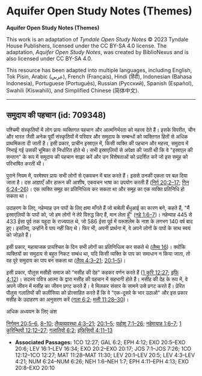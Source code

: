 # Aquifer Open Study Notes (Themes)

**Aquifer Open Study Notes (Themes)**

This work is an adaptation of *Tyndale Open Study Notes* © 2023 Tyndale House Publishers, licensed under the CC BY\-SA 4\.0 license. The adaptation, *Aquifer Open Study Notes*, was created by BiblioNexus and is also licensed under CC BY\-SA 4\.0\.

This resource has been adapted into multiple languages, including English, Tok Pisin, Arabic (عربي), French (Français), Hindi (हिंदी), Indonesian (Bahasa Indonesia), Portuguese (Português), Russian (Русский), Spanish (Español), Swahili (Kiswahili), and Simplified Chinese (简体中文).



--------------------------------

## समुदाय की पहचान (id: 709348)

पश्चिमी संस्कृतियों में लोग प्रायः व्यक्तिगत पहचान और आत्मनिर्भरता को महत्त्व देते हैं। इसके विपरीत, चीन और भारत जैसी अनेक पूर्वी संस्कृतियों में परिवार और समुदाय के सम्बन्धों को व्यक्तिगत हितों से अधिक प्राथमिकता दी जाती है। इसी प्रकार, प्राचीन इस्राएल में, किसी व्यक्ति की पहचान और महत्त्व, समुदाय में निभाई गई उसकी भूमिका से निर्धारित होते थे। सभी इस्राएलियों से अपेक्षा की जाती थी कि वे "इस्राएल की सन्तान" के रूप में समुदाय की पहचान साझा करें और उन विशेषताओं को प्रदर्शित करें जो इस समूह को परिभाषित करती थी।

पुराने नियम में, परमेश्वर प्रायः सभी लोगों से एकवचन में बात करते हैं। इससे उनकी एकता पर बल दिया जाता है। दस आज्ञाएँ और हारून की आशीष, एकवचन भाषा का उपयोग करती हैं ([निर्ग 20:2–17](https://ref.ly/Exod20:2-Exod20:17); [गिन 6:24–26](https://ref.ly/Num6:24-Num6:26))। एक व्यक्ति समूह का प्रतिनिधित्व कर सकता था और समूह का एक व्यक्ति प्रतिनिधि हो सकता था।

उदाहरण के लिए, नहेम्याह उन पापों के लिए क्षमा माँगते हैं जो बाबेली बँधुआई का कारण बने, कहते हैं, "मैं इस्राएलियों के पापों को, जो हम लोगों ने तेरे विरुद्ध किए हैं, मान लेता हूँ" ([नहे 1:6–7](https://ref.ly/Neh1:6-Neh1:7))। नहेम्याह 445 से 433 ईसा पूर्व तक यहूदा के राज्यपाल थे, जो 586 ईसा पूर्व में यरूशलेम के नाश के लगभग 140 वर्ष बाद हुए। इसलिए, उन्होंने वे पाप नहीं किए थे। फिर भी, अपनी प्रार्थना में, वे अपने लोगों के पापों के साथ स्वयं को जोड़ते हैं।

इसी प्रकार, महायाजक प्रायश्चित के दिन सभी लोगों का प्रतिनिधित्व कर सकते थे ([लैव्य 16](https://ref.ly/Lev16:1-Lev16:34))। क्योंकि व्यक्तियों का समुदाय से बहुत निकट सम्बंध था, यदि किसी व्यक्ति के पाप का समाधान न किया जाता, तो वह पूरे समुदाय का पाप बन सकता था ([लैव्य 4:3–21](https://ref.ly/Lev4:3-Lev4:21); [20:1–5](https://ref.ly/Lev20:1-Lev20:5))।

इसी प्रकार, पौलुस मसीही समाज को "मसीह की देह" कहकर वर्णन करते हैं ([1 कुरि 12:27](https://ref.ly/1Cor12:27); [इफि 4:12](https://ref.ly/Eph4:12))। सदस्य पवित्र आत्मा के द्वारा मसीह की पहचान में सहभागी होते हैं। मसीह की देह के रूप में, वे अपने जीवन में मसीह का जीवन प्रगट करते हैं। वे मिलकर संसार के सामने उसे प्रगट करते हैं। प्रेरित पौलुस गलातियों की कलीसिया को प्रोत्साहित करते हैं कि वे "एक\-दूसरे के भार उठाओ" और इस प्रकार मसीह के उदाहरण का अनुसरण करें ([गला 6:2](https://ref.ly/Gal6:2); [मत्ती 11:28–30](https://ref.ly/Matt11:28-Matt11:30))।

अधिक अध्ययन के लिए अंश

[निर्गमन 20:5–6](https://ref.ly/Exod20:5-Exod20:6), [8–10](https://ref.ly/Exod20:8-Exod20:10); [लैव्यव्यवस्था 4:3–21](https://ref.ly/Lev4:3-Lev4:21); [20:1–5](https://ref.ly/Lev20:1-Lev20:5); [यहोशू 7:1–26](https://ref.ly/Josh7:1-Josh7:26); [नहेमायाह 1:6–7](https://ref.ly/Neh1:6-Neh1:7); [1 कुरिन्थियों 12:12–27](https://ref.ly/1Cor12:12-1Cor12:27); [गलातियों 6:2](https://ref.ly/Gal6:2); [इफिसियों 4:11–13](https://ref.ly/Eph4:11-Eph4:13)

* **Associated Passages:** 1CO 12:27; GAL 6:2; EPH 4:12; EXO 20:5–EXO 20:6; LEV 16:1–LEV 16:34; EXO 20:2–EXO 20:17; JOS 7:1–JOS 7:26; 1CO 12:12–1CO 12:27; MAT 11:28–MAT 11:30; LEV 20:1–LEV 20:5; LEV 4:3–LEV 4:21; NUM 6:24–NUM 6:26; NEH 1:6–NEH 1:7; EPH 4:11–EPH 4:13; EXO 20:8–EXO 20:10

